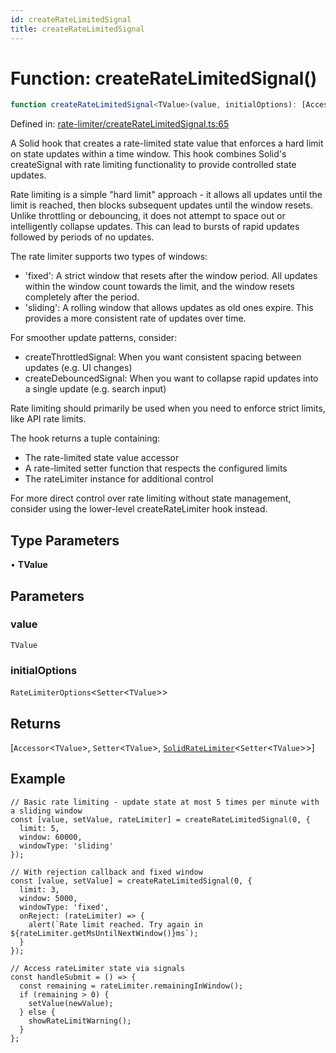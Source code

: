 ```yaml
---
id: createRateLimitedSignal
title: createRateLimitedSignal
---
```


<!-- DO NOT EDIT: this page is autogenerated from the type comments -->

# Function: createRateLimitedSignal()

```ts
function createRateLimitedSignal<TValue>(value, initialOptions): [Accessor<TValue>, Setter<TValue>, SolidRateLimiter<Setter<TValue>>]
```

Defined in: [rate-limiter/createRateLimitedSignal.ts:65](https://github.com/TanStack/pacer/blob/main/packages/solid-pacer/src/rate-limiter/createRateLimitedSignal.ts#L65)

A Solid hook that creates a rate-limited state value that enforces a hard limit on state updates within a time window.
This hook combines Solid's createSignal with rate limiting functionality to provide controlled state updates.

Rate limiting is a simple "hard limit" approach - it allows all updates until the limit is reached, then blocks
subsequent updates until the window resets. Unlike throttling or debouncing, it does not attempt to space out
or intelligently collapse updates. This can lead to bursts of rapid updates followed by periods of no updates.

The rate limiter supports two types of windows:
- 'fixed': A strict window that resets after the window period. All updates within the window count
  towards the limit, and the window resets completely after the period.
- 'sliding': A rolling window that allows updates as old ones expire. This provides a more
  consistent rate of updates over time.

For smoother update patterns, consider:
- createThrottledSignal: When you want consistent spacing between updates (e.g. UI changes)
- createDebouncedSignal: When you want to collapse rapid updates into a single update (e.g. search input)

Rate limiting should primarily be used when you need to enforce strict limits, like API rate limits.

The hook returns a tuple containing:
- The rate-limited state value accessor
- A rate-limited setter function that respects the configured limits
- The rateLimiter instance for additional control

For more direct control over rate limiting without state management,
consider using the lower-level createRateLimiter hook instead.

## Type Parameters

• **TValue**

## Parameters

### value

`TValue`

### initialOptions

`RateLimiterOptions`\<`Setter`\<`TValue`\>\>

## Returns

\[`Accessor`\<`TValue`\>, `Setter`\<`TValue`\>, [`SolidRateLimiter`](../../interfaces/solidratelimiter.md)\<`Setter`\<`TValue`\>\>\]

## Example

```tsx
// Basic rate limiting - update state at most 5 times per minute with a sliding window
const [value, setValue, rateLimiter] = createRateLimitedSignal(0, {
  limit: 5,
  window: 60000,
  windowType: 'sliding'
});

// With rejection callback and fixed window
const [value, setValue] = createRateLimitedSignal(0, {
  limit: 3,
  window: 5000,
  windowType: 'fixed',
  onReject: (rateLimiter) => {
    alert(`Rate limit reached. Try again in ${rateLimiter.getMsUntilNextWindow()}ms`);
  }
});

// Access rateLimiter state via signals
const handleSubmit = () => {
  const remaining = rateLimiter.remainingInWindow();
  if (remaining > 0) {
    setValue(newValue);
  } else {
    showRateLimitWarning();
  }
};
```
